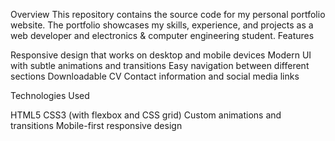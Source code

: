 Overview
This repository contains the source code for my personal portfolio website. The portfolio showcases my skills, experience, and projects as a web developer and electronics & computer engineering student.
Features

Responsive design that works on desktop and mobile devices
Modern UI with subtle animations and transitions
Easy navigation between different sections
Downloadable CV
Contact information and social media links

Technologies Used

HTML5
CSS3 (with flexbox and CSS grid)
Custom animations and transitions
Mobile-first responsive design
